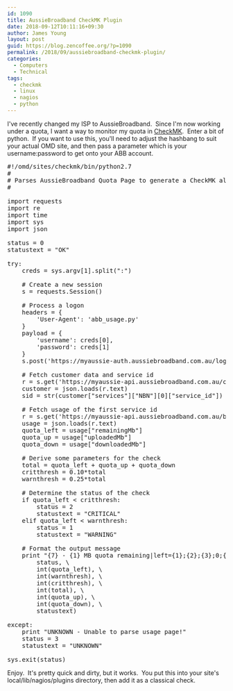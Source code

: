 ```yaml
---
id: 1090
title: AussieBroadband CheckMK Plugin
date: 2018-09-12T10:11:16+09:30
author: James Young
layout: post
guid: https://blog.zencoffee.org/?p=1090
permalink: /2018/09/aussiebroadband-checkmk-plugin/
categories:
  - Computers
  - Technical
tags:
  - checkmk
  - linux
  - nagios
  - python
---
```

I've recently changed my ISP to AussieBroadband.  Since I'm now working under a quota, I want a way to monitor my quota in [CheckMK](https://mathias-kettner.com/index.html).  Enter a bit of python.  If you want to use this, you'll need to adjust the hashbang to suit your actual OMD site, and then pass a parameter which is your username:password to get onto your ABB account.

<pre class="wp-block-preformatted">#!/omd/sites/checkmk/bin/python2.7<br />#<br /># Parses AussieBroadband Quota Page to generate a CheckMK alert and stats pages<br />#<br /><br />import requests<br />import re<br />import time<br />import sys<br />import json<br /><br />status = 0<br />statustext = "OK"<br /><br />try:<br />    creds = sys.argv[1].split(":")<br /><br />    # Create a new session<br />    s = requests.Session()<br /><br />    # Process a logon<br />    headers = {<br />        'User-Agent': 'abb_usage.py'<br />    }<br />    payload = {<br />        'username': creds[0],<br />        'password': creds[1]<br />    }<br />    s.post('https://myaussie-auth.aussiebroadband.com.au/login', headers=headers, data=payload)<br /><br />    # Fetch customer data and service id<br />    r = s.get('https://myaussie-api.aussiebroadband.com.au/customer', headers=headers)<br />    customer = json.loads(r.text)<br />    sid = str(customer["services"]["NBN"][0]["service_id"])<br /><br />    # Fetch usage of the first service id<br />    r = s.get('https://myaussie-api.aussiebroadband.com.au/broadband/'+sid+'/usage', headers=headers)<br />    usage = json.loads(r.text)<br />    quota_left = usage["remainingMb"]<br />    quota_up = usage["uploadedMb"]<br />    quota_down = usage["downloadedMb"]<br /><br />    # Derive some parameters for the check<br />    total = quota_left + quota_up + quota_down<br />    critthresh = 0.10*total<br />    warnthresh = 0.25*total<br /><br />    # Determine the status of the check<br />    if quota_left &lt; critthresh:<br />        status = 2<br />        statustext = "CRITICAL"<br />    elif quota_left &lt; warnthresh:<br />        status = 1<br />        statustext = "WARNING"<br /><br />    # Format the output message<br />    print "{7} - {1} MB quota remaining|left={1};{2};{3};0;{4}, upload={5}, download={6}".format( \<br />        status, \<br />        int(quota_left), \<br />        int(warnthresh), \<br />        int(critthresh), \<br />        int(total), \<br />        int(quota_up), \<br />        int(quota_down), \<br />        statustext)<br /><br />except:<br />    print "UNKNOWN - Unable to parse usage page!"<br />    status = 3<br />    statustext = "UNKNOWN"<br /><br />sys.exit(status)</pre>

Enjoy.&nbsp; It's pretty quick and dirty, but it works.&nbsp; You put this into your site's local/lib/nagios/plugins directory, then add it as a classical check.